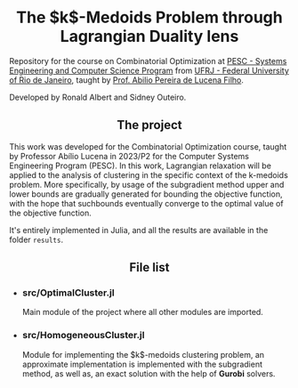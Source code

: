 <h1 align="center">
<br> The $k$-Medoids Problem through Lagrangian Duality lens
</h1>
Repository for the course on Combinatorial Optimization at  <a href="https://www.cos.ufrj.br/" > PESC - Systems Engineering and Computer Science Program</a> from <a href="https://ufrj.br/" >UFRJ - Federal University of Rio de Janeiro</a>, taught by <a href="https://www.cos.ufrj.br/index.php/pt-BR/pessoas/details/18/2201-abiliolucena">Prof.  Abilio Pereira de Lucena Filho</a>.

Developed by Ronald Albert and Sidney Outeiro.
<h2 align="center">
The project
</h2>
This work was developed for the Combinatorial Optimization course, taught by Professor Abílio Lucena in 2023/P2 for the Computer Systems Engineering Program (PESC). In this work, Lagrangian relaxation will be applied to the analysis of clustering in the specific context of the k-medoids problem. More specifically, by usage of the subgradient method upper and lower bounds are gradually generated for bounding the objective function, with the hope that suchbounds eventually converge to the optimal value of the objective function.

It's entirely implemented in Julia, and all the results are available in the folder `results`.

<h2 align="center">
File list
</h2>
<ul>
    <li><h3>src/OptimalCluster.jl</h3></li>
    <p>Main module of the project where all other modules are imported.</p>
    <li><h3>src/HomogeneousCluster.jl</h3></li>
    <p>Module for implementing the $k$-medoids clustering problem, an approximate implementation is implemented with the subgradient method, as well as, an exact solution with the help of <strong>Gurobi</strong> solvers.</p>
</ul>